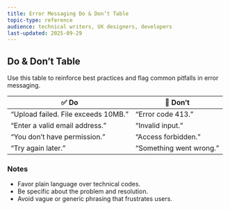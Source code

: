 ```yaml
---
title: Error Messaging Do & Don’t Table
topic-type: reference
audience: technical writers, UX designers, developers
last-updated: 2025-09-29
---
```


## Do & Don’t Table

Use this table to reinforce best practices and flag common pitfalls in error messaging.

| ✅ Do                                  | 🚫 Don’t                              |
|---------------------------------------|---------------------------------------|
| “Upload failed. File exceeds 10MB.”   | “Error code 413.”                     |
| “Enter a valid email address.”        | “Invalid input.”                      |
| “You don’t have permission.”          | “Access forbidden.”                   |
| “Try again later.”                    | “Something went wrong.”               |

### Notes

- Favor plain language over technical codes.
- Be specific about the problem and resolution.
- Avoid vague or generic phrasing that frustrates users.